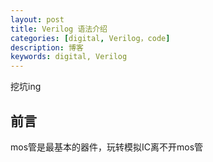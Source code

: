 ```yaml
---
layout: post
title: Verilog 语法介绍
categories: [digital, Verilog，code]
description: 博客
keywords: digital, Verilog
---
```

挖坑ing

## 前言
mos管是最基本的器件，玩转模拟IC离不开mos管



